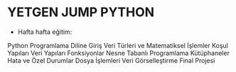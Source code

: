 # YETGEN JUMP PYTHON
* Hafta hafta eğitim:

Python Programlama Diline Giriş
Veri Türleri ve Matematiksel İşlemler
Koşul Yapıları
Veri Yapıları
Fonksiyonlar
Nesne Tabanlı Programlama
Kütüphaneler
Hata ve Özel Durumlar
Dosya İşlemleri
Veri Görselleştirme
Final Projesi





